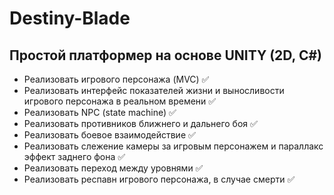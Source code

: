 # Destiny-Blade

## Простой платформер на основе UNITY (2D, C#)

* Реализовать игрового персонажа (MVC) ✅
* Реализовать интерфейс показателей жизни и выносливости игрового персонажа в реальном времени ✅
* Реализовать NPC (state machine) ✅
* Реализовать противников ближнего и дальнего боя ✅
* Реализовать боевое взаимодействие ✅
* Реализовать слежение камеры за игровым персонажем и параллакс эффект заднего фона ✅
* Реализовать переход между уровнями ✅
* Реализовать респавн игрового персонажа, в случае смерти ✅
